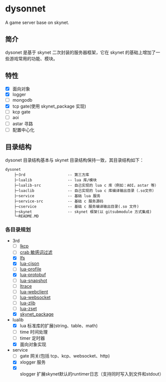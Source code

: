# dysonnet
A game server base on skynet.

## 简介
dysonet 是基于 skynet 二次封装的服务器框架，它在 skynet 的基础上增加了一些游戏常用的功能、模块。

## 特性
- [x] 面向对象
- [x] logger
- [ ] mongodb
- [x] tcp gate(使用 skynet_package 实现)
- [ ] kcp gate
- [ ] aoi
- [ ] astar 寻路
- [ ] 配置中心化

## 目录结构
dysonet 目录结构基本与 skynet 目录结构保持一致，其目录结构如下：

```
dysonet
    ├─3rd                   -- 第三方库
    ├─lualib                -- lua 库/模块
    ├─lualib-src            -- 自己实现的 lua c 库（例如：AOI，astar 等）
    ├─luaclib               -- 自己实现的 lua c 库编译输出目录（.so文件）
    ├─service               -- 基础 lua 服务
    ├─service-src           -- 基础 c 服务源码
    ├─cservice              -- 基础 c 服务编译输出目录(.so 文件)
    ├─skynet                -- skynet 框架(以 gitsubmodule 方式集成)
    └─README.MD
```

### 各目录规划
- 3rd
    -  [ ] [lkcp](https://github.com/xiyoo0812/lkcp)
    -  [ ] [crab 敏感词过滤](https://github.com/xjdrew/crab)
    -  [x] [lfs](https://github.com/keplerproject/luafilesystem)
    -  [x] [lua-cjson](https://github.com/cloudwu/lua-cjson)
    -  [ ] [lua-profile](https://github.com/lvzixun/luaprofile)
    -  [x] [lua-protobuf](https://github.com/starwing/lua-protobuf)
    -  [ ] [lua-snapshot](https://github.com/sundream/lua-snapshot)
    -  [ ] [ltrace](https://github.com/rocaltair/ltrace)
    -  [ ] [lua-webclient](https://github.com/dpull/lua-webclient)
    -  [ ] [lua-websocket]()
    -  [ ] [lua-zlib](https://github.com/brimworks/lua-zlib)
    -  [ ] [lua-zset](https://github.com/xjdrew/lua-zset)
    -  [x] [skynet_package](https://github.com/cloudwu/skynet_package)

- lualib
    - [x] lua 标准库的扩展(string、table、math)
    - [ ] time 时间处理
    - [ ] timer 定时器
    - [x] 面向对象实现

- service
    - [ ] gate 网关(包括 tcp、kcp、websocket、http)
    - [x] xlogger 服务
    - [x] slogger 扩展skynet默认的runtimer日志（支持同时写入到文件和stdout）